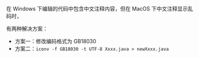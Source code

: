 在 Windows 下编辑的代码中包含中文注释内容，但在 MacOS 下中文注释显示乱码时，

有两种解决方案：

* 方案一：修改编码格式为 GB18030
* 方案二：`iconv -f GB18030 -t UTF-8 Xxxx.java > newXxxx.java`
